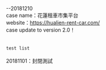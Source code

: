 --20181210<br>
case name：花蓮租車市集平台<br>
website：https://hualien-rent-car.com/<br>
case update to version 2.0！<br>
<br>
<br>
`test list`<br>
<br>
20181101：封閉測試<br>
